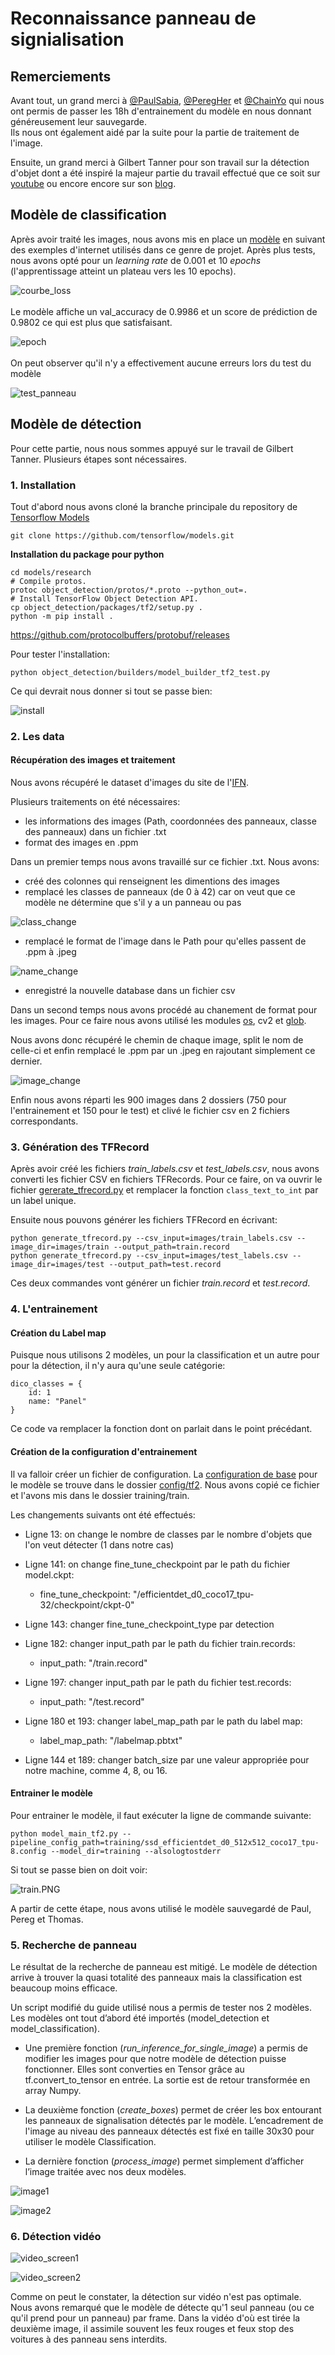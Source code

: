 # Reconnaissance panneau de signialisation

## Remerciements
Avant tout, un grand merci à [@PaulSabia](https://github.com/PaulSabia), [@PeregHer](https://github.com/PeregHer) et [@ChainYo](https://github.com/ChainYo) qui nous ont permis de passer les 18h d'entrainement du modèle en nous donnant généreusement leur sauvegarde.<br> 
Ils nous ont également aidé par la suite pour la partie de traitement de l'image.

Ensuite, un grand merci à Gilbert Tanner pour son travail sur la détection d'objet dont a été inspiré la majeur partie du travail effectué que ce soit sur 
[youtube](https://www.youtube.com/watch?v=cvyDYdI2nEI) ou encore encore sur son [blog](https://gilberttanner.com/blog/tensorflow-object-detection-with-tensorflow-2-creating-a-custom-model).

## Modèle de classification

Après avoir traité les images, nous avons mis en place un [modèle](panneau_classification.ipynb) en suivant des exemples d'internet utilisés dans ce genre de projet. Après plus tests, nous avons opté pour
un *learning rate* de 0.001 et 10 *epochs* (l'apprentissage atteint un plateau vers les 10 epochs).

![courbe_loss](images/courbe_loss.PNG)
<br>
<br>
Le modèle affiche un val_accuracy de 0.9986 et un score de prédiction de 0.9802 ce qui est plus que satisfaisant.

![epoch](images/epoch.PNG)
<br>
<br>
On peut observer qu'il n'y a effectivement aucune erreurs lors du test du modèle

![test_panneau](images/test_panneau.PNG)

## Modèle de détection
Pour cette partie, nous nous sommes appuyé sur le travail de Gilbert Tanner. Plusieurs étapes sont nécessaires.

### 1. Installation

Tout d'abord nous avons cloné la branche principale du repository de [Tensorflow Models](https://github.com/TannerGilbert/Tensorflow-Object-Detection-API-Train-Model)

`git clone https://github.com/tensorflow/models.git`

**Installation du package pour python**

```
cd models/research
# Compile protos.
protoc object_detection/protos/*.proto --python_out=.
# Install TensorFlow Object Detection API.
cp object_detection/packages/tf2/setup.py .
python -m pip install .
```



https://github.com/protocolbuffers/protobuf/releases



Pour tester l'installation:

`python object_detection/builders/model_builder_tf2_test.py`

Ce qui devrait nous donner si tout se passe bien:

![install](images/install.PNG)

### 2. Les data

#### Récupération des images et traitement

Nous avons récupéré le dataset d'images du site de l'[IFN](https://benchmark.ini.rub.de/gtsdb_dataset.html).

Plusieurs traitements on été nécessaires:

* les informations des images (Path, coordonnées des panneaux, classe des panneaux) dans un fichier .txt
* format des images en .ppm

Dans un premier temps nous avons travaillé sur ce fichier .txt. Nous avons:

* créé des colonnes qui renseignent les dimentions des images
* remplacé les classes de panneaux (de 0 à 42) car on veut que ce modèle ne détermine que s'il y a un panneau ou pas <br>

![class_change](images/class_change.PNG)

* remplacé le format de l'image dans le Path pour qu'elles passent de .ppm à .jpeg

![name_change](images/name_change.PNG)

* enregistré la nouvelle database dans un fichier csv

Dans un second temps nous avons procédé au chanement de format pour les images. Pour ce faire nous avons utilisé les modules [os](https://docs.python.org/fr/3/library/os.html), cv2 et [glob](https://docs.python.org/fr/3.6/library/glob.html). 


Nous avons donc récupéré le chemin de chaque image, split le nom de celle-ci et enfin remplacé le .ppm par un .jpeg en rajoutant simplement ce dernier.

![image_change](images/image_change.PNG)

Enfin nous avons réparti les 900 images dans 2 dossiers (750 pour l'entrainement et 150 pour le test) et clivé le fichier csv en 2 fichiers correspondants.

### 3. Génération des TFRecord

Après avoir créé les fichiers *train_labels.csv* et *test_labels.csv*, nous avons converti les fichier CSV en fichiers TFRecords. Pour ce faire, on va ouvrir le fichier [gererate_tfrecord.py](https://github.com/TannerGilbert/Tensorflow-Object-Detection-API-Train-Model/blob/master/generate_tfrecord.py) et remplacer la fonction `class_text_to_int` par un label unique.

Ensuite nous pouvons générer les fichiers TFRecord en écrivant:<br>
```
python generate_tfrecord.py --csv_input=images/train_labels.csv --image_dir=images/train --output_path=train.record
python generate_tfrecord.py --csv_input=images/test_labels.csv --image_dir=images/test --output_path=test.record
```

Ces deux commandes vont générer un fichier *train.record* et *test.record*.

### 4. L'entrainement
#### Création du Label map

Puisque nous utilisons 2 modèles, un pour la classification et un autre pour pour la détection, il n'y aura qu'une seule catégorie:

```
dico_classes = {
    id: 1
    name: "Panel"
}
```

Ce code va remplacer la fonction dont on parlait dans le point précédant. 

#### Création de la configuration d'entrainement
Il va falloir créer un fichier de configuration. La [configuration de base](https://github.com/tensorflow/models/blob/master/research/object_detection/configs/tf2/ssd_efficientdet_d0_512x512_coco17_tpu-8.config) pour le modèle se trouve dans le dossier [config/tf2](https://github.com/tensorflow/models/tree/master/research/object_detection/configs/tf2). Nous avons copié ce fichier et l'avons mis dans le dossier training/train.

Les changements suivants ont été effectués:

* Ligne 13: on change le nombre de classes par le nombre d'objets que l'on veut détecter (1 dans notre cas)

* Ligne 141: on change fine_tune_checkpoint par le path du fichier model.ckpt:
    * fine_tune_checkpoint: "<path>/efficientdet_d0_coco17_tpu-32/checkpoint/ckpt-0"

* Ligne 143: changer fine_tune_checkpoint_type par detection

* Ligne 182: changer input_path par le path du fichier train.records:
    * input_path: "<path>/train.record"

* Ligne 197: changer input_path par le path du fichier test.records:
    * input_path: "<path>/test.record"

* Ligne 180 et 193: changer label_map_path par le path du label map:
    * label_map_path: "<path>/labelmap.pbtxt"

* Ligne 144 et 189: changer batch_size par une valeur appropriée pour notre machine, comme 4, 8, ou 16.

#### Entrainer le modèle
Pour entrainer le modèle, il faut exécuter la ligne de commande suivante:

```
python model_main_tf2.py --pipeline_config_path=training/ssd_efficientdet_d0_512x512_coco17_tpu-8.config --model_dir=training --alsologtostderr
```

Si tout se passe bien on doit voir:

![train.PNG](images/train.PNG)

A partir de cette étape, nous avons utilisé le modèle sauvegardé de Paul, Pereg et Thomas.


### 5. Recherche de panneau

Le résultat de la recherche de panneau est mitigé. Le modèle de détection arrive à trouver la quasi totalité des panneaux mais la classification est beaucoup moins efficace. 

Un script modifié du guide utilisé nous a permis de tester nos 2 modèles. Les modèles ont tout d’abord été importés (model_detection et model_classification).
* Une première fonction (*run_inference_for_single_image*) a permis de modifier les images pour que notre modèle de détection puisse fonctionner. Elles sont converties en Tensor grâce au tf.convert_to_tensor en entrée. La sortie est de retour transformée en array Numpy.

* La deuxième fonction (*create_boxes*) permet de créer les box entourant les panneaux de signalisation détectés par le modèle. L’encadrement de l'image au niveau des panneaux détectés est fixé en taille 30x30 pour utiliser le modèle Classification.

* La dernière fonction (*process_image*) permet simplement d’afficher l’image traitée avec nos deux modèles.


![image1](images/images1.PNG)

![image2](images/image2.PNG)


### 6. Détection vidéo

![video_screen1](images/vidéo1.PNG)

![video_screen2](images/video2.PNG)

Comme on peut le constater, la détection sur vidéo n'est pas optimale. Nous avons remarqué que le modèle de détecte qu'1 seul panneau (ou ce qu'il prend pour un panneau) par frame. Dans la vidéo d'où est tirée la deuxième image, il assimile souvent les feux rouges et feux stop des voitures à des panneau sens interdits. 
